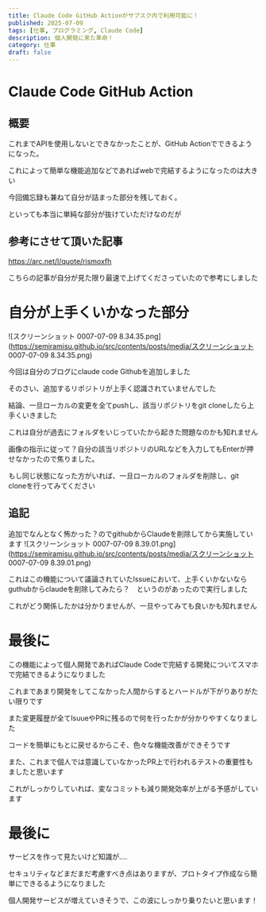 ```yaml
---
title: Claude Code GitHub Actionがサブスク内で利用可能に！
published: 2025-07-09
tags: [仕事, プログラミング, Claude Code]
description: 個人開発に来た革命！
category: 仕事
draft: false
---
```

# Claude Code GitHub Action

## 概要

これまでAPIを使用しないとできなかったことが、GitHub Actionでできるようになった。

これによって簡単な機能追加などであればwebで完結するようになったのは大きい

今回備忘録も兼ねて自分が詰まった部分を残しておく。

といっても本当に単純な部分が抜けていただけなのだが

## 参考にさせて頂いた記事
https://arc.net/l/quote/rismoxfh

こちらの記事が自分が見た限り最速で上げてくださっていたので参考にしました


# 自分が上手くいかなった部分

![スクリーンショット 0007-07-09 8.34.35.png](https://semiramisu.github.io/src/contents/posts/media/スクリーンショット 0007-07-09 8.34.35.png)

今回は自分のブログにclaude code Githubを追加しました

そのさい、追加するリポジトリが上手く認識されていませんでした

結論、一旦ローカルの変更を全てpushし、該当リポジトリをgit cloneしたら上手くいきました

これは自分が過去にフォルダをいじっていたから起きた問題なのかも知れません

画像の指示に従って？自分の該当リポジトリのURLなどを入力してもEnterが押せなかったので焦りました。

もし同じ状態になった方がいれば、一旦ローカルのフォルダを削除し、git cloneを行ってみてください

## 追記

追加でなんとなく怖かった？のでgithubからClaudeを削除してから実施しています
![スクリーンショット 0007-07-09 8.39.01.png](https://semiramisu.github.io/src/contents/posts/media/スクリーンショット 0007-07-09 8.39.01.png)

これはこの機能について議論されていたIssueにおいて、上手くいかないならguthubからclaudeを削除してみたら？　というのがあったので実行しました

これがどう関係したかは分かりませんが、一旦やってみても良いかも知れません

# 最後に

この機能によって個人開発であればClaude Codeで完結する開発についてスマホで完結できるようになりました

これまであまり開発をしてこなかった人間からするとハードルが下がりありがたい限りです

また変更履歴が全てIsuueやPRに残るので何を行ったかが分かりやすくなりました

コードを簡単にもとに戻せるからこそ、色々な機能改善ができそうです

また、これまで個人では意識していなかったPR上で行われるテストの重要性もましたと思います

これがしっかりしていれば、変なコミットも減り開発効率が上がる予感がしています

# 最後に

サービスを作って見たいけど知識が....

セキュリティなどまだまだ考慮すべき点はありますが、プロトタイプ作成なら簡単にできるるようになりました

個人開発サービスが増えていきそうで、この波にしっかり乗りたいと思います！



